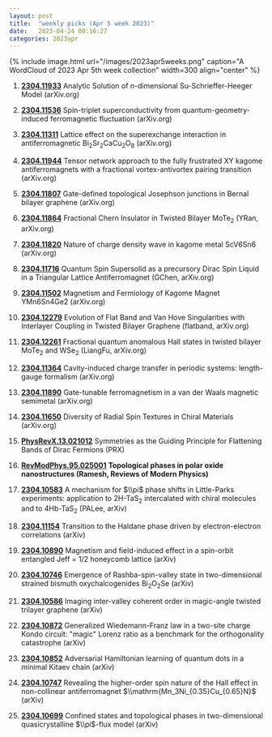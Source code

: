 ```yaml
---
layout: post
title:  "weekly picks (Apr 5 week 2023)"
date:   2023-04-24 00:16:27
categories: 2023apr
---
```



{% include image.html url="/images/2023apr5weeks.png" caption="A WordCloud of 2023 Apr 5th week collection" width=300 align="center" %}




1. **[2304.11933](http://arxiv.org/abs/2304.11933)** Analytic Solution of $n$-dimensional Su-Schrieffer-Heeger Model (arXiv.org)

1. **[2304.11536](http://arxiv.org/abs/2304.11536)** Spin-triplet superconductivity from quantum-geometry-induced ferromagnetic fluctuation (arXiv.org)

1. **[2304.11311](http://arxiv.org/abs/2304.11311)** Lattice effect on the superexchange interaction in antiferromagnetic Bi$_2$Sr$_2$CaCu$_2$O$_8$ (arXiv.org)

1. **[2304.11944](http://arxiv.org/abs/2304.11944)** Tensor network approach to the fully frustrated XY kagome antiferromagnets with a fractional vortex-antivortex pairing transition (arXiv.org)

1. **[2304.11807](http://arxiv.org/abs/2304.11807)** Gate-defined topological Josephson junctions in Bernal bilayer graphene (arXiv.org)

1. **[2304.11864](http://arxiv.org/abs/2304.11864)** Fractional Chern Insulator in Twisted Bilayer MoTe$_2$ (YRan, arXiv.org)

1. **[2304.11820](http://arxiv.org/abs/2304.11820)** Nature of charge density wave in kagome metal ScV6Sn6 (arXiv.org)

1. **[2304.11716](http://arxiv.org/abs/2304.11716)** Quantum Spin Supersolid as a precursory Dirac Spin Liquid in a Triangular Lattice Antiferromagnet (GChen, arXiv.org)

1. **[2304.11502](http://arxiv.org/abs/2304.11502)** Magnetism and Fermiology of Kagome Magnet YMn6Sn4Ge2 (arXiv.org)

1. **[2304.12279](http://arxiv.org/abs/2304.12279)** Evolution of Flat Band and Van Hove Singularities with Interlayer Coupling in Twisted Bilayer Graphene (flatband, arXiv.org)

1. **[2304.12261](http://arxiv.org/abs/2304.12261)** Fractional quantum anomalous Hall states in twisted bilayer MoTe$_2$ and WSe$_2$ (LiangFu, arXiv.org)

1. **[2304.11364](http://arxiv.org/abs/2304.11364)** Cavity-induced charge transfer in periodic systems: length-gauge formalism (arXiv.org)

1. **[2304.11890](http://arxiv.org/abs/2304.11890)** Gate-tunable ferromagnetism in a van der Waals magnetic semimetal (arXiv.org)

1. **[2304.11650](http://arxiv.org/abs/2304.11650)** Diversity of Radial Spin Textures in Chiral Materials (arXiv.org)

1. **[PhysRevX.13.021012](https://link.aps.org/doi/10.1103/PhysRevX.13.021012)** Symmetries as the Guiding Principle for Flattening Bands of Dirac Fermions (PRX)



1. **[RevModPhys.95.025001](https://link.aps.org/doi/10.1103/RevModPhys.95.025001)** **Topological phases in polar oxide nanostructures (Ramesh, Reviews of Modern Physics)**



1. **[2304.10583](http://arxiv.org/abs/2304.10583)** A mechanism for $\\pi$ phase shifts in Little-Parks experiments: application to 2H-TaS$_2$ intercalated with chiral molecules and to 4Hb-TaS$_2$ (PALee, arXiv)

1. **[2304.11154](http://arxiv.org/abs/2304.11154)** Transition to the Haldane phase driven by electron-electron correlations (arXiv)

1. **[2304.10890](http://arxiv.org/abs/2304.10890)** Magnetism and field-induced effect in a spin-orbit entangled Jeff = 1/2 honeycomb lattice (arXiv)

1. **[2304.10746](http://arxiv.org/abs/2304.10746)** Emergence of Rashba-spin-valley state in two-dimensional strained bismuth oxychalcogenides Bi$_{2}$O$_{2}$Se (arXiv)

1. **[2304.10586](http://arxiv.org/abs/2304.10586)** Imaging inter-valley coherent order in magic-angle twisted trilayer graphene (arXiv)

1. **[2304.10872](http://arxiv.org/abs/2304.10872)** Generalized Wiedemann-Franz law in a two-site charge Kondo circuit: \"magic\" Lorenz ratio as a benchmark for the orthogonality catastrophe (arXiv)

1. **[2304.10852](http://arxiv.org/abs/2304.10852)** Adversarial Hamiltonian learning of quantum dots in a minimal Kitaev chain (arXiv)

1. **[2304.10747](http://arxiv.org/abs/2304.10747)** Revealing the higher-order spin nature of the Hall effect in non-collinear antiferromagnet $\\mathrm{Mn_3Ni_{0.35}Cu_{0.65}N}$ (arXiv)

1. **[2304.10699](http://arxiv.org/abs/2304.10699)** Confined states and topological phases in two-dimensional quasicrystalline $\\pi$-flux model (arXiv)
